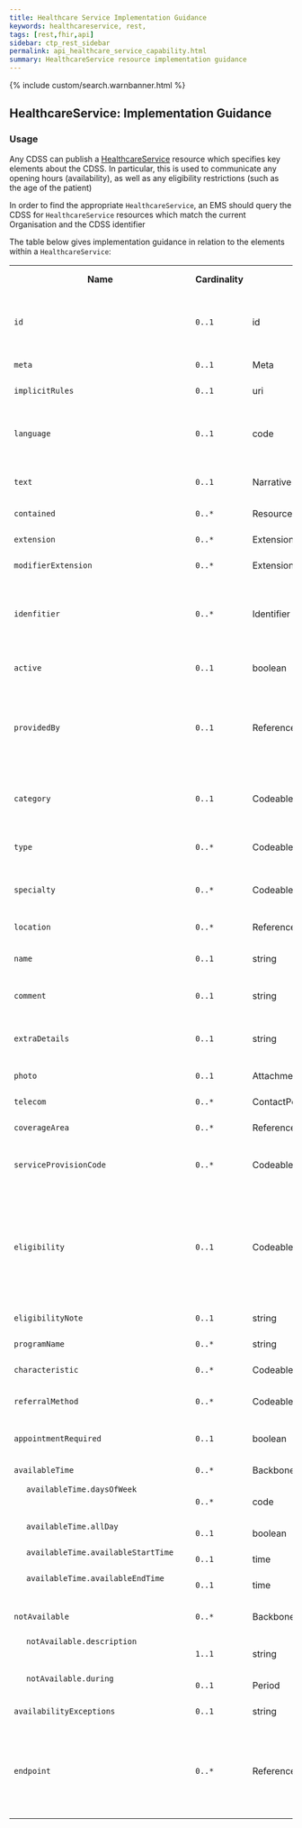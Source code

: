 ```yaml
---
title: Healthcare Service Implementation Guidance
keywords: healthcareservice, rest,
tags: [rest,fhir,api]
sidebar: ctp_rest_sidebar
permalink: api_healthcare_service_capability.html
summary: HealthcareService resource implementation guidance 
---
```

  
{% include custom/search.warnbanner.html %}
<style>
td.sub{
    content: '';
    display: block;
    width: 285px;
    background-image: url(images/tbl_vjoin_end.png);
    background-repeat: no-repeat;
    background-position: 10px 10px;
    padding-left: 30px; 
}
td.sub-sub{
    content: '';
    display: block;
    width: 285px;
    background-image: url(images/tbl_vjoin_end.png);
    background-repeat: no-repeat;
    background-position: 30px 10px;
    padding-left: 50px; 
}
td.sub-sub-sub{
    content: '';
    display: block;
    width: 285px;
    background-image: url(images/tbl_vjoin_end.png);
    background-repeat: no-repeat;
    background-position: 50px 10px;
    padding-left: 70px;
}
</style>
## HealthcareService: Implementation Guidance ##

### Usage ###
Any CDSS can publish a [HealthcareService](http://hl7.org/fhir/stu3/healthcareservice.html) resource which specifies key elements about the CDSS.  In particular, this is used to communicate any opening hours (availability), as well as any eligibility restrictions (such as the age of the patient)

In order to find the appropriate `HealthcareService`, an EMS should query the CDSS for `HealthcareService` resources which match the current Organisation and the CDSS identifier

The table below gives implementation guidance in relation to the elements within a `HealthcareService`:

<table  style="min-width:100%;width:100%">
<tr>
<th  style="width:10%;">Name</th>
<th  style="width:10%;">Cardinality</th>
<th  style="width:10%;">Type</th>
<th  style="width:35%;">FHIR Documentation</th>
<th  style="width:35%;">CDS Implementation Guidance</th>
</tr>
<tr>
<td><code  class="highlighter-rouge">id</code></td>
<td><code  class="highlighter-rouge">0..1</code></td>
<td>id</td>
<td>Logical id of this artifact</td>
<td>Note that this will always be populated except when the resource is being created (initial creation call)
</td>
</tr>
<tr>
<td><code  class="highlighter-rouge">meta</code></td>
<td><code  class="highlighter-rouge">0..1</code></td>
<td>Meta</td>
<td>Metadata about the resource</td>
<td></td>
</tr>
<tr>
<td><code  class="highlighter-rouge">implicitRules</code></td>
<td><code  class="highlighter-rouge">0..1</code></td>
<td>uri</td>
<td>A set of rules under which this content was created</td>
<td></td>
</tr>
<tr>
<td><code  class="highlighter-rouge">language</code></td>
<td><code  class="highlighter-rouge">0..1</code></td>
<td>code</td>
<td>Language of the resource content. <br/> <a  href="http://hl7.org/fhir/stu3/valueset-languages.html">Common Languages</a> (Extensible but limited to All Languages)</td>
<td></td>
</tr>
<tr>
<td><code  class="highlighter-rouge">text</code></td>
<td><code  class="highlighter-rouge">0..1</code></td>
<td>Narrative</td>
<td>Text summary of the resource, for human interpretation</td>
<td></td>
</tr>
<tr>
<td><code  class="highlighter-rouge">contained</code></td>
<td><code  class="highlighter-rouge">0..*</code></td>
<td>Resource</td>
<td>Contained, inline Resources</td>
<td>This should not be populated</td>
</tr>
<tr>
<td><code  class="highlighter-rouge">extension</code></td>
<td><code  class="highlighter-rouge">0..*</code></td>
<td>Extension</td>
<td>Additional Content defined by implementations</td>
<td></td>
</tr>
<tr>
<td><code  class="highlighter-rouge">modifierExtension</code></td>
<td><code  class="highlighter-rouge">0..*</code></td>
<td>Extension</td>
<td>Extensions that cannot be ignored</td>
<td></td>
</tr>
<tr>
<td><code  class="highlighter-rouge">idenfitier</code></td>
<td><code  class="highlighter-rouge">0..*</code></td>
<td>Identifier</td>
<td>External identifiers for this item</td>
<td>There MUST be at least one instance of identifier populated, with a Identifier.value which identifies the CDSS (e.g. eConsult)</td>
</tr>
<tr>
<td><code  class="highlighter-rouge">active</code></td>
<td><code  class="highlighter-rouge">0..1</code></td>
<td>boolean</td>
<td>Whether this HealthcareService is in active use</td>
<td>
SHOULD always be <code  class="highlighter-rouge">true</code><br />.  This may form part of hte query string from the EMS
</code>
</td>
</tr>
<tr>
<td><code  class="highlighter-rouge">providedBy</code></td>
<td><code  class="highlighter-rouge">0..1</code></td>
<td>Reference(Organization)</td>
<td>Organization that provides this service</td>
<td>This MUST be populated with a reference to a CareConnectOrganization.   This will be filtered by the EMS to the current patient's registered GP practice</td>
</tr>
<tr>
<td><code  class="highlighter-rouge">category</code></td>
<td><code  class="highlighter-rouge">0..1</code></td>
<td>CodeableConcept</td>
<td>Broad category of service being performed or delivered <br />
<a  href="http://hl7.org/fhir/stu3/valueset-service-category.html">ServiceCategory (Example)</a></td>
<td></td>
</tr>
<tr>
<td><code  class="highlighter-rouge">type</code></td>
<td><code  class="highlighter-rouge">0..*</code></td>
<td>CodeableConcept</td>
<td>Type of service that may be delivered or performed <br />
<a  href="http://hl7.org/fhir/stu3/valueset-service-type.html">ServiceType (Example)</a></td>
<td></td>
</tr>
<tr>
<td><code  class="highlighter-rouge">specialty</code></td>
<td><code  class="highlighter-rouge">0..*</code></td>
<td>CodeableConcept</td>
<td>Specialties handled by the HealthcareService <br />
<a  href="http://hl7.org/fhir/stu3/valueset-c80-practice-codes.html">Practice Setting Code Value Set (Preferred)</a>
</td>
<td></td>
</tr>
<tr>
<td><code  class="highlighter-rouge">location</code></td>
<td><code  class="highlighter-rouge">0..*</code></td>
<td>Reference(Location)</td>
<td>Location(s) where service may be provided</td>
<td>This SHOULD NOT be populated</td>
</tr>
<tr>
<td><code  class="highlighter-rouge">name</code></td>
<td><code  class="highlighter-rouge">0..1</code></td>
<td>string</td>
<td>Description of service as presented to a consumer while searching</td>
<td></td>
</tr>
<tr>
<td><code  class="highlighter-rouge">comment</code></td>
<td><code  class="highlighter-rouge">0..1</code></td>
<td>string</td>
<td>Additional description and/or any specific issues not covered elsewhere</td>
<td></td>
</tr>
<tr>
<td><code  class="highlighter-rouge">extraDetails</code></td>
<td><code  class="highlighter-rouge">0..1</code></td>
<td>string</td>
<td>Extra details about the service that can't be placed in the other fields</td>
<td>A comma-delimited list of the `ServiceDefinition` ids which are valid for this `HealthcareService`</td>
</tr>
<tr>
<td><code  class="highlighter-rouge">photo</code></td>
<td><code  class="highlighter-rouge">0..1</code></td>
<td>Attachment</td>
<td>Facilitates quick identification of the service</td>
<td></td>
</tr>
<tr>
<td><code  class="highlighter-rouge">telecom</code></td>
<td><code  class="highlighter-rouge">0..*</code></td>
<td>ContactPoint</td>
<td>Contacts related to the healthcare service</td>
<td></td>
</tr>
<tr>
<td><code  class="highlighter-rouge">coverageArea</code></td>
<td><code  class="highlighter-rouge">0..*</code></td>
<td>Reference(Location)</td>
<td>Location(s) service is intended for/available to</td>
<td></td>
</tr>
<tr>
<td><code  class="highlighter-rouge">serviceProvisionCode</code></td>
<td><code  class="highlighter-rouge">0..*</code></td>
<td>CodeableConcept</td>
<td>Conditions under which service is available/offered <br />
<a  href="http://hl7.org/fhir/stu3/valueset-service-provision-conditions.html">ServiceProvisionConditions (Example)</a>
</td>
<td></td>
</tr>
<tr>
<td><code  class="highlighter-rouge">eligibility</code></td>
<td><code  class="highlighter-rouge">0..1</code></td>
<td>CodeableConcept</td>
<td>Specific eligibility requirements required to use the service</td>
<td>If not populated, then, the service is available to all.  If the service is for Children only, then this MUSTshould be populalted wiwth a code of 01.  If the service is for Adults only, the this MUSTshoud be populated wiwth a code of 02.</td>
</tr>
<tr>
<td><code  class="highlighter-rouge">eligibilityNote</code></td>
<td><code  class="highlighter-rouge">0..1</code></td>
<td>string</td>
<td>Describes the eligibility conditions for the service</td>
<td></td>
</tr>
<tr>
<td><code  class="highlighter-rouge">programName</code></td>
<td><code  class="highlighter-rouge">0..*</code></td>
<td>string</td>
<td>Program Names that categorize the service</td>
<td></td>
</tr>
<tr>
<td><code  class="highlighter-rouge">characteristic</code></td>
<td><code  class="highlighter-rouge">0..*</code></td>
<td>CodeableConcept</td>
<td>Collection of characteristics (attributes)</td>
<td></td>
</tr>
<tr>
<td><code  class="highlighter-rouge">referralMethod</code></td>
<td><code  class="highlighter-rouge">0..*</code></td>
<td>CodeableConcept</td>
<td>Ways that the service accepts referrals <br />
<a  href="http://hl7.org/fhir/stu3/valueset-service-referral-method.html">ReferralMethod (Example)</a>
</td>
<td>If populated MUST include the current service type</td>
</tr>
<tr>
<td><code  class="highlighter-rouge">appointmentRequired</code></td>
<td><code  class="highlighter-rouge">0..1</code></td>
<td>boolean</td>
<td>If an appointment is required for access to this service</td>
<td></td>
</tr>
<tr>
<td><code  class="highlighter-rouge">availableTime</code></td>
<td><code  class="highlighter-rouge">0..*</code></td>
<td>BackboneElement</td>
<td>Times the Service Site is available</td>
<td></td>
</tr>
<tr>
<td  class="sub"><code  class="highlighter-rouge">availableTime.daysOfWeek</code></td>
<td><code  class="highlighter-rouge">0..*</code></td>
<td>code</td>
<td>mon | tue | wed | thu | fri | sat | sun <br/>
<a  href="http://hl7.org/fhir/stu3/valueset-days-of-week.html">DaysOfWeek (Required)</a>
</td>
<td></td>
</tr>
<tr>
<td  class="sub"><code  class="highlighter-rouge">availableTime.allDay</code></td>
<td><code  class="highlighter-rouge">0..1</code></td>
<td>boolean</td>
<td>Always available? e.g. 24 hour service</td>
<td></td>
</tr>
<tr>
<td  class="sub"><code  class="highlighter-rouge">availableTime.availableStartTime</code></td>
<td><code  class="highlighter-rouge">0..1</code></td>
<td>time</td>
<td>Opening time of day (ignored if allDay = true)</td>
<td></td>
</tr>
<tr>
<td  class="sub"><code  class="highlighter-rouge">availableTime.availableEndTime</code></td>
<td><code  class="highlighter-rouge">0..1</code></td>
<td>time</td>
<td>Closing time of day (ignored if allDay = true)</td>
<td></td>
</tr>
<tr>
<td><code  class="highlighter-rouge">notAvailable</code></td>
<td><code  class="highlighter-rouge">0..*</code></td>
<td>BackboneElement</td>
<td>Not available during this time due to provided reason</td>
<td></td>
</tr>
<tr>
<td  class="sub"><code  class="highlighter-rouge">notAvailable.description</code></td>
<td><code  class="highlighter-rouge">1..1</code></td>
<td>string</td>
<td>Reason presented to the user explaining why time not available</td>
<td></td>
</tr>
<tr>
<td  class="sub"><code  class="highlighter-rouge">notAvailable.during</code></td>
<td><code  class="highlighter-rouge">0..1</code></td>
<td>Period</td>
<td>Service not available from this date</td>
<td></td>
</tr>
<tr>
<td><code  class="highlighter-rouge">availabilityExceptions</code></td>
<td><code  class="highlighter-rouge">0..1</code></td>
<td>string</td>
<td>Description of availability exceptions</td>
<td></td>
</tr>
<tr>
<td><code  class="highlighter-rouge">endpoint</code></td>
<td><code  class="highlighter-rouge">0..*</code></td>
<td>Reference(Endpoint)</td>
<td>Technical endpoints providing access to services operated for the location</td>
<td>This MUST be populated with the invocation details suitable for warm transfer. <br />
Ordering of endpoints has meaning and SHOULD be maintained by the end user system when trying to connect
</td>
</tr>
</table>

<!--stackedit_data:
eyJoaXN0b3J5IjpbMTc5OTk0NjI4LC0xMDY4NTgzMDcyLC0xMj
AwMzMwMjgsLTgzNTkwMTg2OSwtNDI1MjMwMjk5XX0=
-->